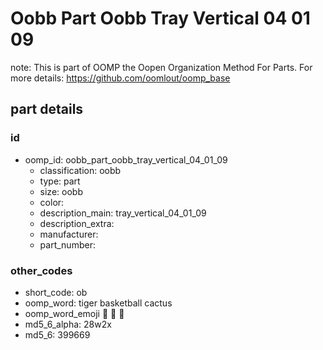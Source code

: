 # Oobb Part Oobb Tray Vertical 04 01 09  

note: This is part of OOMP the Oopen Organization Method For Parts. For more details: https://github.com/oomlout/oomp_base

##  part details





### id
* oomp_id: oobb_part_oobb_tray_vertical_04_01_09
  * classification: oobb
  * type: part
  * size: oobb
  * color: 
  * description_main: tray_vertical_04_01_09
  * description_extra: 
  * manufacturer: 
  * part_number: 

### other_codes
* short_code: ob
* oomp_word: tiger basketball cactus
* oomp_word_emoji :tiger: :basketball: :cactus:
* md5_6_alpha: 28w2x
* md5_6: 399669